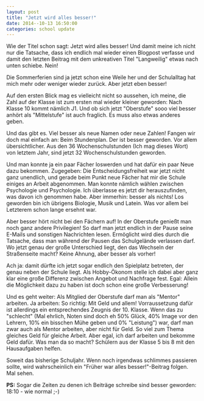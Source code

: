 ```yaml
---
layout: post
title: "Jetzt wird alles besser!"
date: 2014--10-13 16:50:00
categories: school update
---
```


Wie der Titel schon sagt: Jetzt wird alles besser!
Und damit meine ich nicht nur die Tatsache, dass ich endlich mal wieder
einen Blogpost verfasse und damit den letzten Beitrag mit dem unkreativen
Titel "Langweilig" etwas nach unten schiebe. Nein!

Die Sommerferien sind ja jetzt schon eine Weile her und der Schulalltag hat
mich mehr oder weniger wieder zurück. Aber jetzt eben besser!

Auf den ersten Blick mag es vielleicht nicht so aussehen, ich meine,
die Zahl auf der Klasse ist zum ersten mal wieder kleiner geworden:
Nach Klasse 10 kommt nämlich J1. Und ob sich jetzt "Oberstufe" sooo viel besser
anhört als "Mittelstufe" ist auch fraglich. Es muss also etwas anderes geben.

Und das gibt es. Viel besser als neue Namen oder neue Zahlen!
Fangen wir doch mal einfach an: Beim Stundenplan. Der ist besser geworden.
Vor allem übersichtlicher. Aus den 36 Wochenschulstunden (Ich mag dieses Wort)
von letztem Jahr, sind jetzt 32 Wochenschulstunden geworden.

Und man konnte ja ein paar Fächer loswerden und hat dafür ein paar Neue dazu
bekommen. Zugegeben: Die Entscheidungsfreiheit war jetzt nicht ganz unendlich,
und gerade beim Punkt neue Fächer hat mir die Schule einiges an Arbeit
abgenommen. Man konnte nämlich wählen zwischen Psychologie und Psychologie.
Ich überlasse es jetzt dir herauszufinden, was davon ich genommen habe.
Aber immerhin: besser als nichts!
Los geworden bin ich übrigens Biologie, Musik und Latein. Was vor allem bei
Letzterem schon lange ersehnt war.

Aber besser hört nicht bei den Fächern auf! In der Oberstufe genießt man noch
ganz andere Privilegien! So darf man jetzt endlich in der Pause seine E-Mails
und sonstigen Nachrichten lesen. Ermöglicht wird dies durch die Tatsache, dass
man während der Pausen das Schulgelände verlassen darf. Wo jetzt genau der
große Unterschied liegt, den das Wechseln der Straßenseite macht? Keine Ahnung,
aber besser als vorher!

Ach ja: damit dürfte ich jetzt sogar endlich den
Spielplatz betreten, der genau neben der Schule liegt. Als Hobby-Ökonom stelle
ich dabei aber ganz klar eine große Differenz zwischen Angebot und Nachfrage
fest. Egal: Allein die Möglichkeit dazu zu haben ist doch schon eine große
Verbesserung!

Und es geht weiter: Als Mitglied der Oberstufe darf man als "Mentor" arbeiten.
Ja arbeiten: So richtig: Mit Geld und allem! Vorraussetzung dafür ist allerdings
ein entsprechendes Zeugnis der 10. Klasse. Wenn das zu "schlecht" (Mal ehrlich,
Noten sind doch eh 50% Glück, 40% Image vor den Lehrern, 10% ein bisschen Mühe
geben und 0% "Leistung") war, darf man zwar auch als Mentor arbeiten, aber nicht
für Geld. So viel zum Thema gleiches Geld für gleiche Arbeit. Aber egal, ich
darf arbeiten und bekomme Geld dafür. Was man da so macht? Schülern
aus der Klasse 5 bis 8 mit den Hausaufgaben helfen.

Soweit das bisherige Schuljahr. Wenn noch irgendwas schlimmes passieren sollte,
wird wahrscheinlich ein "Früher war alles besser!"-Beitrag folgen. Mal sehen.

**PS:** Sogar die Zeiten zu denen ich Beiträge schreibe sind besser geworden:
18:10 - wie normal ;-)
